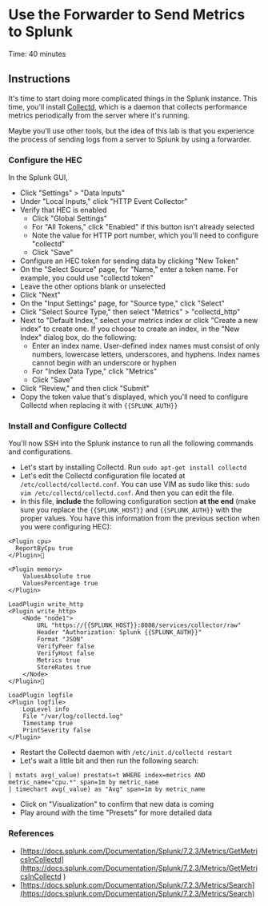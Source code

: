 # Use the Forwarder to Send Metrics to Splunk
Time: 40 minutes

## Instructions
It's time to start doing more complicated things in the Splunk instance. This time, you'll install [Collectd](https://collectd.org/), which is a daemon that collects performance metrics periodically from the server where it's running.

Maybe you'll use other tools, but the idea of this lab is that you experience the process of sending logs from a server to Splunk by using a forwarder.

### Configure the HEC
In the Splunk GUI,

- Click "Settings" > "Data Inputs"
- Under "Local Inputs," click "HTTP Event Collector"
- Verify that HEC is enabled
    - Click "Global Settings"
    - For "All Tokens," click "Enabled" if this button isn't already selected
    - Note the value for HTTP port number, which you'll need to configure "collectd"
    - Click "Save"
- Configure an HEC token for sending data by clicking "New Token"
- On the "Select Source" page, for "Name," enter a token name. For example, you could use "collectd token"
- Leave the other options blank or unselected
- Click "Next"
- On the "Input Settings" page, for "Source type," click "Select"
- Click "Select Source Type," then select "Metrics" > "collectd_http"
- Next to "Default Index," select your metrics index or click "Create a new index" to create one. If you choose to create an index, in the "New Index" dialog box, do the following:
    - Enter an index name. User-defined index names must consist of only numbers, lowercase letters, underscores, and hyphens. Index names cannot begin with an underscore or hyphen
    - For "Index Data Type," click "Metrics"
    - Click "Save"
- Click "Review," and then click "Submit"
- Copy the token value that's displayed, which you'll need to configure Collectd when replacing it with `{{SPLUNK_AUTH}}`

### Install and Configure Collectd
You'll now SSH into the Splunk instance to run all the following commands and configurations.

- Let's start by installing Collectd. Run `sudo apt-get install collectd`
- Let's edit the Collectd configuration file located at `/etc/collectd/collectd.conf`. You can use VIM as sudo like this: `sudo vim /etc/collectd/collectd.conf`. And then you can edit the file.
- In this file, **include** the following configuration section **at the end** (make sure you replace the `{{SPLUNK_HOST}}` and `{{SPLUNK_AUTH}}` with the proper values. You have this information from the previous section when you were configuring HEC):

```
<Plugin cpu>
  ReportByCpu true
</Plugin>

<Plugin memory>
    ValuesAbsolute true
    ValuesPercentage true
</Plugin>

LoadPlugin write_http
<Plugin write_http>
    <Node "node1">
        URL "https://{{SPLUNK_HOST}}:8088/services/collector/raw"
        Header "Authorization: Splunk {{SPLUNK_AUTH}}"
        Format "JSON"
        VerifyPeer false
        VerifyHost false
        Metrics true
        StoreRates true
    </Node>
</Plugin>

LoadPlugin logfile
<Plugin logfile>
    LogLevel info
    File "/var/log/collectd.log"
    Timestamp true
    PrintSeverity false
</Plugin>
```
- Restart the Collectd daemon with `/etc/init.d/collectd restart`
- Let's wait a little bit and then run the following search:

```
| mstats avg(_value) prestats=t WHERE index=metrics AND metric_name="cpu.*" span=1m by metric_name
| timechart avg(_value) as "Avg" span=1m by metric_name
```

- Click on "Visualization" to confirm that new data is coming
- Play around with the time "Presets" for more detailed data

### References
- [https://docs.splunk.com/Documentation/Splunk/7.2.3/Metrics/GetMetricsInCollectd](https://docs.splunk.com/Documentation/Splunk/7.2.3/Metrics/GetMetricsInCollectd
)
- [https://docs.splunk.com/Documentation/Splunk/7.2.3/Metrics/Search](https://docs.splunk.com/Documentation/Splunk/7.2.3/Metrics/Search)
